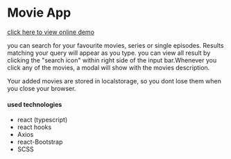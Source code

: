 
# Movie App

[click here to view online demo](https://movies-drab.vercel.app/)


you can search for your favourite movies, series or single episodes. Results matching your query will appear as you type.
you can view all result by clicking the "search icon" within right side of the input bar.Whenever you click any of the movies, a modal will show with the movies description.

Your added movies are stored in localstorage, so you dont lose them when you close your browser.

#### used technologies
- react (typescript)
- react hooks
- Axios
- react-Bootstrap
- SCSS 

